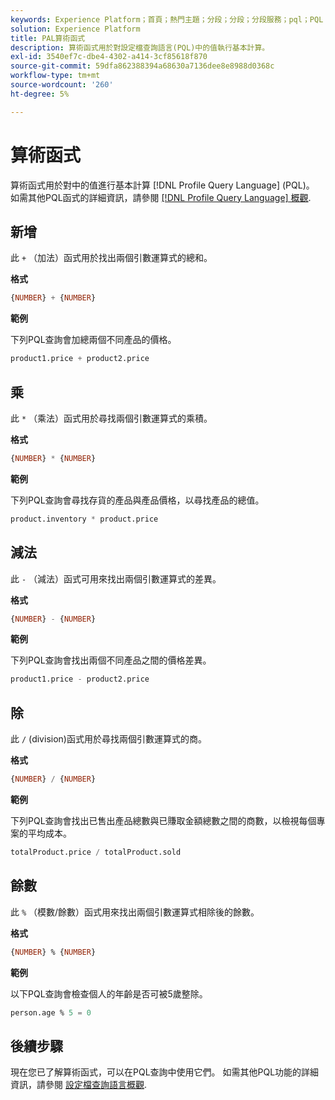 ```yaml
---
keywords: Experience Platform；首頁；熱門主題；分段；分段；分段服務；pql；PQL；設定檔查詢語言；算術函式；算術；
solution: Experience Platform
title: PAL算術函式
description: 算術函式用於對設定檔查詢語言(PQL)中的值執行基本計算。
exl-id: 3540ef7c-dbe4-4302-a414-3cf85618f870
source-git-commit: 59dfa862388394a68630a7136dee8e8988d0368c
workflow-type: tm+mt
source-wordcount: '260'
ht-degree: 5%

---
```


# 算術函式

算術函式用於對中的值進行基本計算 [!DNL Profile Query Language] (PQL)。 如需其他PQL函式的詳細資訊，請參閱 [[!DNL Profile Query Language] 概觀](./overview.md).

## 新增

此 `+` （加法）函式用於找出兩個引數運算式的總和。

**格式**

```sql
{NUMBER} + {NUMBER}
```

**範例**

下列PQL查詢會加總兩個不同產品的價格。

```sql
product1.price + product2.price
```

## 乘

此 `*` （乘法）函式用於尋找兩個引數運算式的乘積。

**格式**

```sql
{NUMBER} * {NUMBER}
```

**範例**

下列PQL查詢會尋找存貨的產品與產品價格，以尋找產品的總值。

```sql
product.inventory * product.price
```

## 減法

此 `-` （減法）函式可用來找出兩個引數運算式的差異。

**格式**

```sql
{NUMBER} - {NUMBER}
```

**範例**

下列PQL查詢會找出兩個不同產品之間的價格差異。

```sql
product1.price - product2.price
```

## 除

此 `/` (division)函式用於尋找兩個引數運算式的商。

**格式**

```sql
{NUMBER} / {NUMBER}
```

**範例**

下列PQL查詢會找出已售出產品總數與已賺取金額總數之間的商數，以檢視每個專案的平均成本。

```sql
totalProduct.price / totalProduct.sold
```

## 餘數

此 `%` （模數/餘數）函式用來找出兩個引數運算式相除後的餘數。

**格式**

```sql
{NUMBER} % {NUMBER}
```

**範例**

以下PQL查詢會檢查個人的年齡是否可被5歲整除。

```sql
person.age % 5 = 0
```

## 後續步驟

現在您已了解算術函式，可以在PQL查詢中使用它們。 如需其他PQL功能的詳細資訊，請參閱 [設定檔查詢語言概觀](./overview.md).
